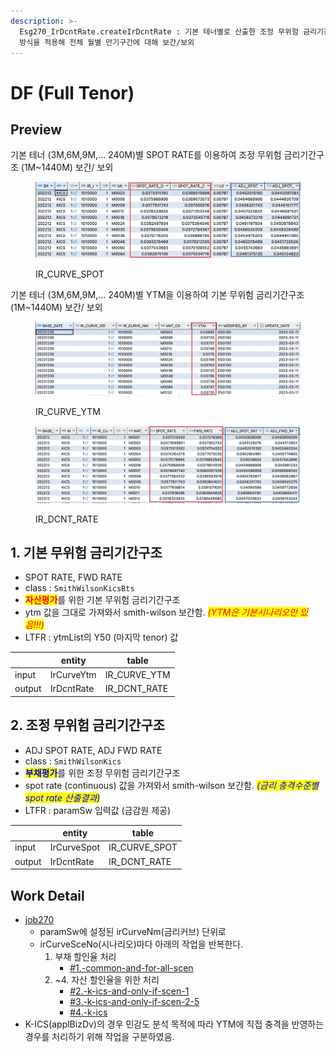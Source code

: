 ```yaml
---
description: >-
  Esg270_IrDcntRate.createIrDcntRate : 기본 테너별로 산출한 조정 무위험 금리기간구조를 smith-wilson
  방식을 적용해 전체 월별 만기구간에 대해 보간/보외
---
```


# DF (Full Tenor)

## Preview

기본 테너 (3M,6M,9M,... 240M)별 SPOT RATE를 이용하여 조정 무위험 금리기간구조 (1M\~1440M) 보간/ 보외 &#x20;

<figure><img src="../../../../.gitbook/assets/image (42).png" alt=""><figcaption><p>IR_CURVE_SPOT</p></figcaption></figure>

&#x20; 기본 테너 (3M,6M,9M,... 240M)별 YTM을 이용하여 기본 무위험 금리기간구조 (1M\~1440M) 보간/ 보외&#x20;

<figure><img src="../../../../.gitbook/assets/image (83).png" alt=""><figcaption><p>IR_CURVE_YTM</p></figcaption></figure>

<figure><img src="../../../../.gitbook/assets/image (80).png" alt=""><figcaption><p>IR_DCNT_RATE</p></figcaption></figure>

## 1. 기본 무위험 금리기간구조&#x20;

* SPOT RATE, FWD RATE &#x20;
* class : `SmithWilsonKicsBts`
* <mark style="color:red;">**자산평가**</mark>를 위한 기본 무위험 금리기간구조&#x20;
* ytm 값을 그대로 가져와서 smith-wilson 보간함. _<mark style="color:red;">(YTM은 기본시나리오만 있음!!!)</mark>_
* LTFR : ytmList의 Y50 (마지막 tenor) 값&#x20;

<table data-view="cards"><thead><tr><th></th><th>entity</th><th>table</th></tr></thead><tbody><tr><td>input</td><td>IrCurveYtm</td><td>IR_CURVE_YTM</td></tr><tr><td>output</td><td>IrDcntRate</td><td>IR_DCNT_RATE</td></tr></tbody></table>



## 2. 조정 무위험 금리기간구조&#x20;

* ADJ SPOT RATE, ADJ FWD RATE
* class : `SmithWilsonKics`
* <mark style="color:blue;">**부채평가**</mark>를 위한 조정 무위험 금리기간구조&#x20;
* spot rate (continuous) 값을 가져와서 smith-wilson 보간함. _<mark style="color:blue;">(금리 충격수준별 spot rate 산출결과)</mark>_
* LTFR  : paramSw 입력값 (금감원 제공)&#x20;

<table data-view="cards"><thead><tr><th></th><th>entity</th><th>table</th></tr></thead><tbody><tr><td>input</td><td>IrCurveSpot</td><td>IR_CURVE_SPOT</td></tr><tr><td>output</td><td>IrDcntRate</td><td>IR_DCNT_RATE</td></tr></tbody></table>





## Work Detail&#x20;

* [job270](../../../../etc/java/src/job270/ "mention")
  * paramSw에 설정된 irCurveNm(금리커브) 단위로 &#x20;
  * irCurveSceNo(시나리오)마다 아래의 작업을 반복한다.&#x20;
    1. 부채 할인율 처리&#x20;
       * [#1.-common-and-for-all-scen](../../../../etc/java/src/job270/esg270\_irdcntrate.createirdcntrate.md#1.-common-and-for-all-scen "mention")
    2. \~4. 자산 할인율을 위한 처리&#x20;
       * [#2.-k-ics-and-only-if-scen-1](../../../../etc/java/src/job270/esg270\_irdcntrate.createirdcntrate.md#2.-k-ics-and-only-if-scen-1 "mention")
       * [#3.-k-ics-and-only-if-scen-2-5](../../../../etc/java/src/job270/esg270\_irdcntrate.createirdcntrate.md#3.-k-ics-and-only-if-scen-2-5 "mention")
       * [#4.-k-ics](../../../../etc/java/src/job270/esg270\_irdcntrate.createirdcntrate.md#4.-k-ics "mention")
* K-ICS(applBizDv)의 경우 민감도 분석 목적에 따라 YTM에 직접 충격을 반영하는 경우를 처리하기 위해 작업을 구분하였음.&#x20;



